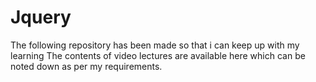 # Jquery
The following repository has been made so that i can keep up with my learning
The contents of video lectures are available here which can be noted down as per my requirements.
